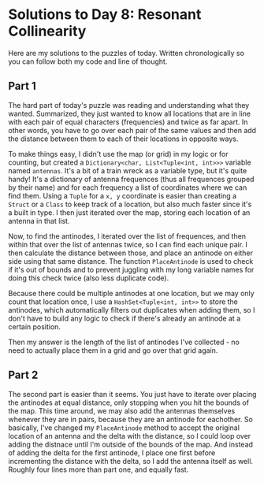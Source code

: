 # Solutions to Day 8: Resonant Collinearity

Here are my solutions to the puzzles of today. Written chronologically so you can follow both my code and line of thought.

## Part 1

The hard part of today's puzzle was reading and understanding what they wanted. Summarized, they just wanted to know all locations that are in line with each pair of equal characters (frequencies) and twice as far apart. In other words, you have to go over each pair of the same values and then add the distance between them to each of their locations in opposite ways.

To make things easy, I didn't use the map (or grid) in my logic or for counting, but created a `Dictionary<char, List<Tuple<int, int>>>` variable named `antennas`. It's a bit of a train wreck as a variable type, but it's quite handy! It's a dictionary of antenna frequences (thus all frequences grouped by their name) and for each frequency a list of coordinates where we can find them. Using a `Tuple` for a `x, y` coordinate is easier than creating a `Struct` or a `Class` to keep track of a location, but also much faster since it's a built in type. I then just iterated over the map, storing each location of an antenna in that list.

Now, to find the antinodes, I iterated over the list of frequences, and then within that over the list of antennas twice, so I can find each unique pair. I then calculate the distance between those, and place an antinode on either side using that same distance. The function `PlaceAntinode` is used to check if it's out of bounds and to prevent juggling with my long variable names for doing this check twice (also less duplicate code).

Because there could be multiple antinodes at one location, but we may only count that location once, I use a `HashSet<Tuple<int, int>>` to store the antinodes, which automatically filters out duplicates when adding them, so I don't have to build any logic to check if there's already an antinode at a certain position.

Then my answer is the length of the list of antinodes I've collected - no need to actually place them in a grid and go over that grid again.

## Part 2

The second part is easier than it seems. You just have to iterate over placing the antinodes at equal distance, only stopping when you hit the bounds of the map. This time around, we may also add the antennas themselves whenever they are in pairs, because they are an antinode for eachother. So basically, I've changed my `PlaceAntinode` method to accept the original location of an antenna and the delta with the distance, so I could loop over adding the distnace until I'm outside of the bounds of the map. And instead of adding the delta for the first antinode, I place one first before incrementing the distance with the delta, so I add the antenna itself as well. Roughly four lines more than part one, and equally fast.